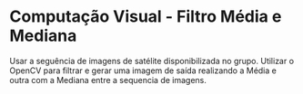 # Computação Visual - Filtro Média e Mediana

Usar a seguência de imagens de satélite disponibilizada no grupo. Utilizar o OpenCV para filtrar e gerar uma imagem de saída realizando a Média e outra com a Mediana entre a sequencia de imagens.
